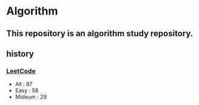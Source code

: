 # Algorithm

## This repository is an algorithm study repository.

## history
### [LeetCode](https://leetcode.com/)
 - All    : 87
 - Easy   : 58
 - Mideum : 29
